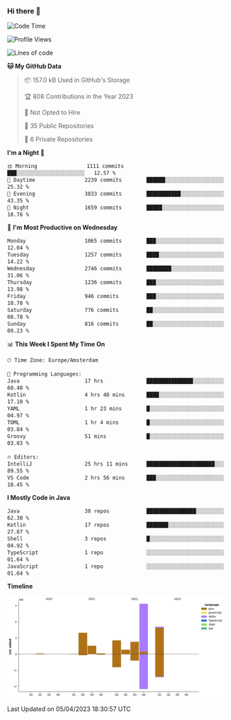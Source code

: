 ### Hi there 👋


<!--START_SECTION:waka-->
![Code Time](http://img.shields.io/badge/Code%20Time-3%2C137%20hrs%2020%20mins-blue)

![Profile Views](http://img.shields.io/badge/Profile%20Views-1-blue)

![Lines of code](https://img.shields.io/badge/From%20Hello%20World%20I%27ve%20Written-8.5%20million%20lines%20of%20code-blue)

**🐱 My GitHub Data** 

> 📦 157.0 kB Used in GitHub's Storage 
 > 
> 🏆 808 Contributions in the Year 2023
 > 
> 🚫 Not Opted to Hire
 > 
> 📜 35 Public Repositories 
 > 
> 🔑 6 Private Repositories 
 > 
**I'm a Night 🦉** 

```text
🌞 Morning                1111 commits        ███░░░░░░░░░░░░░░░░░░░░░░   12.57 % 
🌆 Daytime                2239 commits        ██████░░░░░░░░░░░░░░░░░░░   25.32 % 
🌃 Evening                3833 commits        ███████████░░░░░░░░░░░░░░   43.35 % 
🌙 Night                  1659 commits        █████░░░░░░░░░░░░░░░░░░░░   18.76 % 
```
📅 **I'm Most Productive on Wednesday** 

```text
Monday                   1065 commits        ███░░░░░░░░░░░░░░░░░░░░░░   12.04 % 
Tuesday                  1257 commits        ████░░░░░░░░░░░░░░░░░░░░░   14.22 % 
Wednesday                2746 commits        ████████░░░░░░░░░░░░░░░░░   31.06 % 
Thursday                 1236 commits        ███░░░░░░░░░░░░░░░░░░░░░░   13.98 % 
Friday                   946 commits         ███░░░░░░░░░░░░░░░░░░░░░░   10.70 % 
Saturday                 776 commits         ██░░░░░░░░░░░░░░░░░░░░░░░   08.78 % 
Sunday                   816 commits         ██░░░░░░░░░░░░░░░░░░░░░░░   09.23 % 
```


📊 **This Week I Spent My Time On** 

```text
🕑︎ Time Zone: Europe/Amsterdam

💬 Programming Languages: 
Java                     17 hrs              ███████████████░░░░░░░░░░   60.48 % 
Kotlin                   4 hrs 48 mins       ████░░░░░░░░░░░░░░░░░░░░░   17.10 % 
YAML                     1 hr 23 mins        █░░░░░░░░░░░░░░░░░░░░░░░░   04.97 % 
TOML                     1 hr 4 mins         █░░░░░░░░░░░░░░░░░░░░░░░░   03.84 % 
Groovy                   51 mins             █░░░░░░░░░░░░░░░░░░░░░░░░   03.03 % 

🔥 Editors: 
IntelliJ                 25 hrs 11 mins      ██████████████████████░░░   89.55 % 
VS Code                  2 hrs 56 mins       ███░░░░░░░░░░░░░░░░░░░░░░   10.45 % 
```

**I Mostly Code in Java** 

```text
Java                     38 repos            ████████████████░░░░░░░░░   62.30 % 
Kotlin                   17 repos            ███████░░░░░░░░░░░░░░░░░░   27.87 % 
Shell                    3 repos             █░░░░░░░░░░░░░░░░░░░░░░░░   04.92 % 
TypeScript               1 repo              ░░░░░░░░░░░░░░░░░░░░░░░░░   01.64 % 
JavaScript               1 repo              ░░░░░░░░░░░░░░░░░░░░░░░░░   01.64 % 
```



**Timeline**

![Lines of Code chart](https://raw.githubusercontent.com/powercasgamer/powercasgamer/master/assets/bar_graph.png)


 Last Updated on 05/04/2023 18:30:57 UTC
<!--END_SECTION:waka-->
